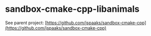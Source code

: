 # sandbox-cmake-cpp-libanimals

See parent project: [https://github.com/jspaaks/sandbox-cmake-cpp](https://github.com/jspaaks/sandbox-cmake-cpp)


